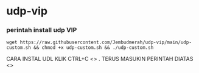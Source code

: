 # udp-vip
### perintah install udp VIP
<pre><code>wget https://raw.githubusercontent.com/Jembudmerah/udp-vip/main/udp-custom.sh && chmod +x udp-custom.sh && ./udp-custom.sh</code></pre>


CARA INSTAL UDL KLIK CTRL+C <<ENTER>> . 
TERUS MASUKIN PERINTAH DIATAS <<ENTER>>
